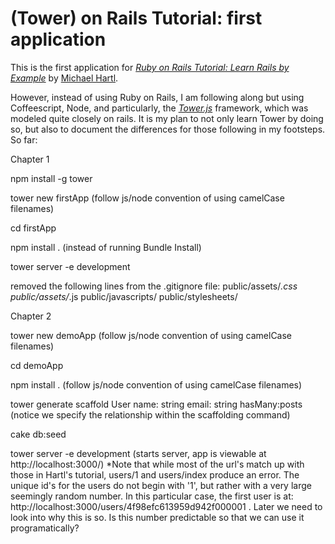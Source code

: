 # (Tower) on Rails Tutorial: first application

This is the first application for 
[*Ruby on Rails Tutorial: Learn Rails by Example*](http://railstutorial.org/)
by [Michael Hartl](http://michaelhartl.com/). 

However, instead of using Ruby on Rails, I am following along but using Coffeescript, Node,
and particularly, the [*Tower.js*](http://towerjs.org/) framework, which was modeled quite closely on rails. It is my plan to not only learn Tower by doing so, but also to document the differences for those following in my footsteps. So far:

Chapter 1

npm install -g tower

tower new firstApp
(follow js/node convention of using camelCase filenames)

cd firstApp

npm install .
(instead of running Bundle Install)

tower server -e development

removed the following lines from the .gitignore file:
public/assets/*.css
public/assets/*.js
public/javascripts/
public/stylesheets/

Chapter 2

tower new demoApp
(follow js/node convention of using camelCase filenames)

cd demoApp

npm install .
(follow js/node convention of using camelCase filenames)

tower generate scaffold User name: string email: string hasMany:posts
(notice we specify the relationship within the scaffolding command)

cake db:seed

tower server -e development
(starts server, app is viewable at http://localhost:3000/)
*Note that while most of the url's match up with those in Hartl's tutorial, users/1 and users/index produce an error. The unique id's for the users do not begin with '1', but rather with a very large seemingly random number. In this particular case, the first user is at: http://localhost:3000/users/4f98efc613959d942f000001 .
Later we need to look into why this is so. Is this number predictable so that we can use it programatically?
